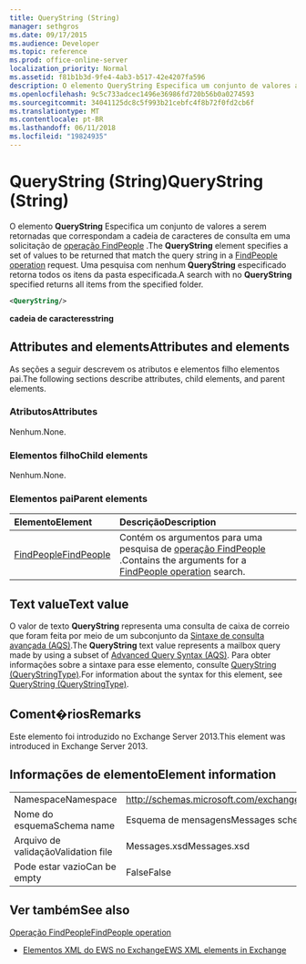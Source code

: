 ```yaml
---
title: QueryString (String)
manager: sethgros
ms.date: 09/17/2015
ms.audience: Developer
ms.topic: reference
ms.prod: office-online-server
localization_priority: Normal
ms.assetid: f81b1b3d-9fe4-4ab3-b517-42e4207fa596
description: O elemento QueryString Especifica um conjunto de valores a serem retornadas que correspondam a cadeia de caracteres de consulta em uma solicitação de operação FindPeople. Uma pesquisa com nenhum QueryString especificado retorna todos os itens da pasta especificada.
ms.openlocfilehash: 9c5c733adcec1496e36986fd720b56b0a0274593
ms.sourcegitcommit: 34041125dc8c5f993b21cebfc4f8b72f0fd2cb6f
ms.translationtype: MT
ms.contentlocale: pt-BR
ms.lasthandoff: 06/11/2018
ms.locfileid: "19824935"
---
```

# <a name="querystring-string"></a><span data-ttu-id="12c65-104">QueryString (String)</span><span class="sxs-lookup"><span data-stu-id="12c65-104">QueryString (String)</span></span>

<span data-ttu-id="12c65-105">O elemento **QueryString** Especifica um conjunto de valores a serem retornadas que correspondam a cadeia de caracteres de consulta em uma solicitação de [operação FindPeople](findpeople-operation.md) .</span><span class="sxs-lookup"><span data-stu-id="12c65-105">The **QueryString** element specifies a set of values to be returned that match the query string in a [FindPeople operation](findpeople-operation.md) request.</span></span> <span data-ttu-id="12c65-106">Uma pesquisa com nenhum **QueryString** especificado retorna todos os itens da pasta especificada.</span><span class="sxs-lookup"><span data-stu-id="12c65-106">A search with no **QueryString** specified returns all items from the specified folder.</span></span> 
  
```XML
<QueryString/> 
```

 <span data-ttu-id="12c65-107">**cadeia de caracteres**</span><span class="sxs-lookup"><span data-stu-id="12c65-107">**string**</span></span>
## <a name="attributes-and-elements"></a><span data-ttu-id="12c65-108">Attributes and elements</span><span class="sxs-lookup"><span data-stu-id="12c65-108">Attributes and elements</span></span>

<span data-ttu-id="12c65-109">As seções a seguir descrevem os atributos e elementos filho elementos pai.</span><span class="sxs-lookup"><span data-stu-id="12c65-109">The following sections describe attributes, child elements, and parent elements.</span></span>
  
### <a name="attributes"></a><span data-ttu-id="12c65-110">Atributos</span><span class="sxs-lookup"><span data-stu-id="12c65-110">Attributes</span></span>

<span data-ttu-id="12c65-111">Nenhum.</span><span class="sxs-lookup"><span data-stu-id="12c65-111">None.</span></span>
  
### <a name="child-elements"></a><span data-ttu-id="12c65-112">Elementos filho</span><span class="sxs-lookup"><span data-stu-id="12c65-112">Child elements</span></span>

<span data-ttu-id="12c65-113">Nenhum.</span><span class="sxs-lookup"><span data-stu-id="12c65-113">None.</span></span>
  
### <a name="parent-elements"></a><span data-ttu-id="12c65-114">Elementos pai</span><span class="sxs-lookup"><span data-stu-id="12c65-114">Parent elements</span></span>

|<span data-ttu-id="12c65-115">**Elemento**</span><span class="sxs-lookup"><span data-stu-id="12c65-115">**Element**</span></span>|<span data-ttu-id="12c65-116">**Descrição**</span><span class="sxs-lookup"><span data-stu-id="12c65-116">**Description**</span></span>|
|:-----|:-----|
|[<span data-ttu-id="12c65-117">FindPeople</span><span class="sxs-lookup"><span data-stu-id="12c65-117">FindPeople</span></span>](findpeople.md) <br/> |<span data-ttu-id="12c65-118">Contém os argumentos para uma pesquisa de [operação FindPeople](findpeople-operation.md) .</span><span class="sxs-lookup"><span data-stu-id="12c65-118">Contains the arguments for a [FindPeople operation](findpeople-operation.md) search.</span></span>  <br/> |
   
## <a name="text-value"></a><span data-ttu-id="12c65-119">Text value</span><span class="sxs-lookup"><span data-stu-id="12c65-119">Text value</span></span>

<span data-ttu-id="12c65-120">O valor de texto **QueryString** representa uma consulta de caixa de correio que foram feita por meio de um subconjunto da [Sintaxe de consulta avançada (AQS)](http://msdn.microsoft.com/en-us/library/aa965711%28VS.85%29.aspx).</span><span class="sxs-lookup"><span data-stu-id="12c65-120">The **QueryString** text value represents a mailbox query made by using a subset of [Advanced Query Syntax (AQS)](http://msdn.microsoft.com/en-us/library/aa965711%28VS.85%29.aspx).</span></span> <span data-ttu-id="12c65-121">Para obter informações sobre a sintaxe para esse elemento, consulte [QueryString (QueryStringType)](querystring-querystringtype.md).</span><span class="sxs-lookup"><span data-stu-id="12c65-121">For information about the syntax for this element, see [QueryString (QueryStringType)](querystring-querystringtype.md).</span></span>
  
## <a name="remarks"></a><span data-ttu-id="12c65-122">Coment�rios</span><span class="sxs-lookup"><span data-stu-id="12c65-122">Remarks</span></span>

<span data-ttu-id="12c65-123">Este elemento foi introduzido no Exchange Server 2013.</span><span class="sxs-lookup"><span data-stu-id="12c65-123">This element was introduced in Exchange Server 2013.</span></span>
  
## <a name="element-information"></a><span data-ttu-id="12c65-124">Informações de elemento</span><span class="sxs-lookup"><span data-stu-id="12c65-124">Element information</span></span>

|||
|:-----|:-----|
|<span data-ttu-id="12c65-125">Namespace</span><span class="sxs-lookup"><span data-stu-id="12c65-125">Namespace</span></span>  <br/> |http://schemas.microsoft.com/exchange/services/2006/messages  <br/> |
|<span data-ttu-id="12c65-126">Nome do esquema</span><span class="sxs-lookup"><span data-stu-id="12c65-126">Schema name</span></span>  <br/> |<span data-ttu-id="12c65-127">Esquema de mensagens</span><span class="sxs-lookup"><span data-stu-id="12c65-127">Messages schema</span></span>  <br/> |
|<span data-ttu-id="12c65-128">Arquivo de validação</span><span class="sxs-lookup"><span data-stu-id="12c65-128">Validation file</span></span>  <br/> |<span data-ttu-id="12c65-129">Messages.xsd</span><span class="sxs-lookup"><span data-stu-id="12c65-129">Messages.xsd</span></span>  <br/> |
|<span data-ttu-id="12c65-130">Pode estar vazio</span><span class="sxs-lookup"><span data-stu-id="12c65-130">Can be empty</span></span>  <br/> |<span data-ttu-id="12c65-131">False</span><span class="sxs-lookup"><span data-stu-id="12c65-131">False</span></span>  <br/> |
   
## <a name="see-also"></a><span data-ttu-id="12c65-132">Ver também</span><span class="sxs-lookup"><span data-stu-id="12c65-132">See also</span></span>



[<span data-ttu-id="12c65-133">Operação FindPeople</span><span class="sxs-lookup"><span data-stu-id="12c65-133">FindPeople operation</span></span>](findpeople-operation.md)


- [<span data-ttu-id="12c65-134">Elementos XML do EWS no Exchange</span><span class="sxs-lookup"><span data-stu-id="12c65-134">EWS XML elements in Exchange</span></span>](ews-xml-elements-in-exchange.md)

